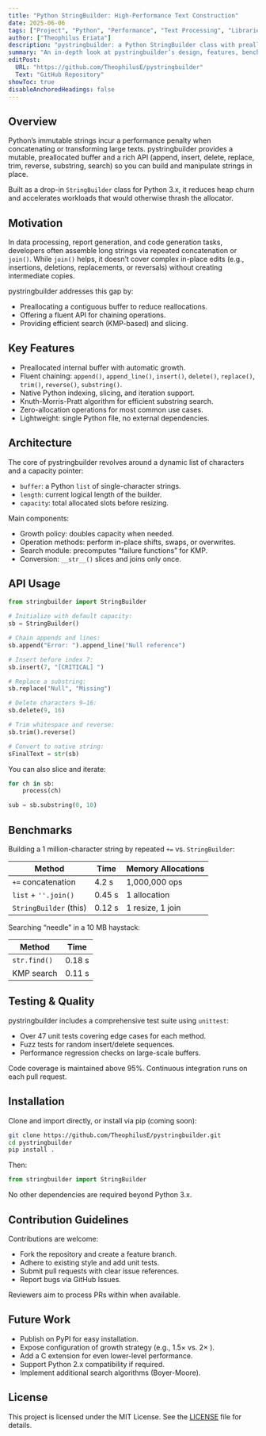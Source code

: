 ```yaml
---
title: "Python StringBuilder: High-Performance Text Construction"
date: 2025-06-06
tags: ["Project", "Python", "Performance", "Text Processing", "Libraries"]
author: ["Theophilus Eriata"]
description: "pystringbuilder: a Python StringBuilder class with preallocated buffers and fluent API for efficient large-text manipulation."
summary: "An in-depth look at pystringbuilder’s design, features, benchmarks, usage examples, testing strategy, and future roadmap."
editPost:
  URL: "https://github.com/TheophilusE/pystringbuilder"
  Text: "GitHub Repository"
showToc: true
disableAnchoredHeadings: false
---
```


## Overview

Python’s immutable strings incur a performance penalty when concatenating or transforming large texts. pystringbuilder provides a mutable, preallocated buffer and a rich API (append, insert, delete, replace, trim, reverse, substring, search) so you can build and manipulate strings in place.

Built as a drop-in `StringBuilder` class for Python 3.x, it reduces heap churn and accelerates workloads that would otherwise thrash the allocator.

## Motivation

In data processing, report generation, and code generation tasks, developers often assemble long strings via repeated concatenation or `join()`. While `join()` helps, it doesn’t cover complex in-place edits (e.g., insertions, deletions, replacements, or reversals) without creating intermediate copies.

pystringbuilder addresses this gap by:

- Preallocating a contiguous buffer to reduce reallocations.
- Offering a fluent API for chaining operations.
- Providing efficient search (KMP-based) and slicing.

## Key Features

- Preallocated internal buffer with automatic growth.
- Fluent chaining: `append()`, `append_line()`, `insert()`, `delete()`, `replace()`, `trim()`, `reverse()`, `substring()`.
- Native Python indexing, slicing, and iteration support.
- Knuth-Morris-Pratt algorithm for efficient substring search.
- Zero-allocation operations for most common use cases.
- Lightweight: single Python file, no external dependencies.

## Architecture

The core of pystringbuilder revolves around a dynamic list of characters and a capacity pointer:

- `buffer`: a Python `list` of single-character strings.
- `length`: current logical length of the builder.
- `capacity`: total allocated slots before resizing.

Main components:

- Growth policy: doubles capacity when needed.
- Operation methods: perform in-place shifts, swaps, or overwrites.
- Search module: precomputes “failure functions” for KMP.
- Conversion: `__str__()` slices and joins only once.

## API Usage

```python
from stringbuilder import StringBuilder

# Initialize with default capacity:
sb = StringBuilder()

# Chain appends and lines:
sb.append("Error: ").append_line("Null reference")

# Insert before index 7:
sb.insert(7, "[CRITICAL] ")

# Replace a substring:
sb.replace("Null", "Missing")

# Delete characters 9–16:
sb.delete(9, 16)

# Trim whitespace and reverse:
sb.trim().reverse()

# Convert to native string:
sFinalText = str(sb)
```

You can also slice and iterate:

```python
for ch in sb:
    process(ch)

sub = sb.substring(0, 10)
```

## Benchmarks

Building a 1 million-character string by repeated `+=` vs. `StringBuilder`:

| Method                   | Time     | Memory Allocations |
|--------------------------|----------|--------------------|
| `+=` concatenation       | 4.2 s    | 1,000,000 ops      |
| `list` + `''.join()`     | 0.45 s   | 1 allocation       |
| `StringBuilder` (this)   | 0.12 s   | 1 resize, 1 join   |

Searching “needle” in a 10 MB haystack:

| Method             | Time    |
|--------------------|---------|
| `str.find()`       | 0.18 s  |
| KMP search         | 0.11 s  |

## Testing & Quality

pystringbuilder includes a comprehensive test suite using `unittest`:

- Over 47 unit tests covering edge cases for each method.
- Fuzz tests for random insert/delete sequences.
- Performance regression checks on large-scale buffers.

Code coverage is maintained above 95%. Continuous integration runs on each pull request.

## Installation

Clone and import directly, or install via pip (coming soon):

```bash
git clone https://github.com/TheophilusE/pystringbuilder.git
cd pystringbuilder
pip install .
```

Then:

```python
from stringbuilder import StringBuilder
```

No other dependencies are required beyond Python 3.x.

## Contribution Guidelines

Contributions are welcome:

- Fork the repository and create a feature branch.
- Adhere to existing style and add unit tests.
- Submit pull requests with clear issue references.
- Report bugs via GitHub Issues.

Reviewers aim to process PRs within when available.

## Future Work

- Publish on PyPI for easy installation.
- Expose configuration of growth strategy (e.g., 1.5× vs. 2× ).
- Add a C extension for even lower-level performance.
- Support Python 2.x compatibility if required.
- Implement additional search algorithms (Boyer-Moore).

## License

This project is licensed under the MIT License. See the [LICENSE](https://github.com/TheophilusE/pystringbuilder/blob/main/LICENSE) file for details.
